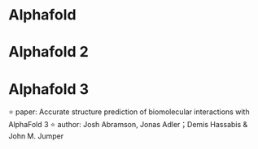 # Alphafold
# Alphafold 2
# Alphafold 3
:star: paper: Accurate structure prediction of biomolecular interactions with AlphaFold 3
:star: author: Josh Abramson, Jonas Adler；Demis Hassabis & John M. Jumper

